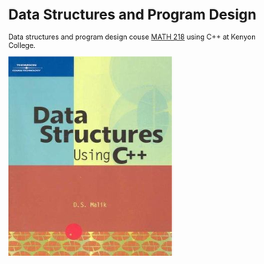 # Data Structures and Program Design
Data structures and program design couse [MATH 218](https://www2.kenyon.edu/Depts/Math/Aydin/Teach/Sp08/218/) using C++ at Kenyon College. 

![Book](https://github.com/nirajan-mandal/Data-Structures-and-Program-Design/blob/main/Data-Structures-Using-C-Malik-D-S.jpg "Book")
